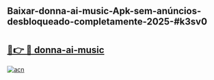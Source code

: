 ## Baixar-donna-ai-music-Apk-sem-anúncios-desbloqueado-completamente-2025-#k3sv0

# <h2><a href="https://ainizakaria.my?title=donna-ai-music&ref=20M">🔗👉 🔴 donna-ai-music</a></h2>

[![acn](https://github.com/user-attachments/assets/0f9c940e-d8b0-45ae-aac7-cd30a18b3e1c)](https://ainizakaria.my?title=donna-ai-music&ref=20M)

